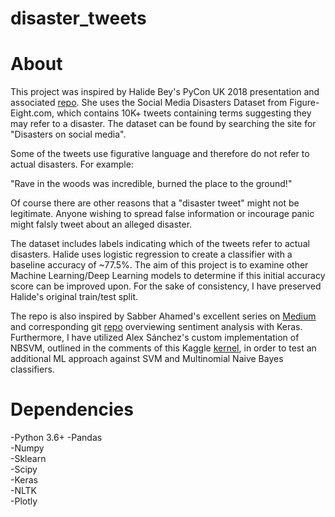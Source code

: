 # disaster_tweets






About
=====
This project was inspired by Halide Bey's PyCon UK 2018 presentation and associated [repo](https://github.com/halidebey/PyCon2018/blob/master/analysis.py). She uses the Social Media Disasters Dataset from Figure-Eight.com, which contains 10K+ tweets containing terms suggesting they may refer to a disaster. The dataset can be found by searching the site for "Disasters on social media". 
  
Some of the tweets use figurative language and therefore do not refer to actual disasters. For example:
  
  "Rave in the woods was incredible, burned the place to the ground!"
  
Of course there are other reasons that a "disaster tweet" might not be legitimate. Anyone wishing to spread false information or incourage panic might falsly tweet about an alleged disaster.
  
The dataset includes labels indicating which of the tweets refer to actual disasters. Halide uses logistic regression to create a classifier with a baseline accuracy of ~77.5%. The aim of this project is to examine other Machine Learning/Deep Learning models to determine if this initial accuracy score can be improved upon. For the sake of consistency, I have preserved Halide's original train/test split. 
  
The repo is also inspired by Sabber Ahamed's excellent series on [Medium](https://medium.com/@sabber/classifying-yelp-review-comments-using-lstm-and-word-embeddings-part-1-eb2275e4066b) and corresponding git [repo](https://github.com/msahamed/yelp_comments_classification_nlp) overviewing sentiment analysis with Keras. Furthermore, I have utilized Alex Sánchez's custom implementation of NBSVM, outlined in the comments of this Kaggle [kernel](https://www.kaggle.com/jhoward/nb-svm-strong-linear-baseline), in order to test an additional ML approach against SVM and Multinomial Naive Bayes classifiers.


Dependencies
============
-Python 3.6+
-Pandas  
-Numpy   
-Sklearn  
-Scipy  
-Keras  
-NLTK  
-Plotly  
